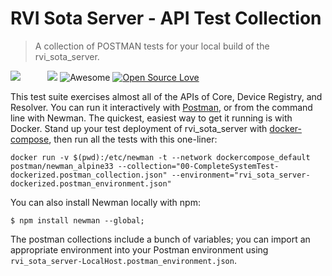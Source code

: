 # RVI Sota Server - API Test Collection 
> A collection of POSTMAN tests for your local build of the rvi_sota_server.

[![](https://at.projects.genivi.org/wiki/download/attachments/4784219/genivi-icon.jpg?version=1&modificationDate=1475025405000&api=v2)](https://github.com/advancedtelematic/rvi_sota_server)&nbsp;&nbsp;&nbsp;&nbsp;&nbsp;&nbsp;&nbsp;&nbsp;&nbsp;&nbsp;&nbsp;[![](https://app.shippable.com/mktg/images/logos/postman.png)](https://www.getpostman.com/) 
![Awesome](https://cdn.rawgit.com/sindresorhus/awesome/d7305f38d29fed78fa85652e3a63e154dd8e8829/media/badge.svg) [![Open Source Love](https://badges.frapsoft.com/os/v2/open-source.svg?v=103)](https://github.com/advancedtelematic/rvi_sota_server) 

This test suite exercises almost all of the APIs of Core, Device Registry, and Resolver. You can run it interactively with [Postman](https://www.getpostman.com/), or from the command line with Newman. The quickest, easiest way to get it running is with Docker. Stand up your test deployment of rvi_sota_server with [docker-compose](http://advancedtelematic.github.io/rvi_sota_server/doc/deployment-with-dockercompose.html), then run all the tests with this one-liner:

```
docker run -v $(pwd):/etc/newman -t --network dockercompose_default postman/newman_alpine33 --collection="00-CompleteSystemTest-dockerized.postman_collection.json" --environment="rvi_sota_server-dockerized.postman_environment.json"
```

You can also install Newman locally with npm:

```
$ npm install newman --global;
```

The postman collections include a bunch of variables; you can import an appropriate environment into your Postman environment using `rvi_sota_server-LocalHost.postman_environment.json`.